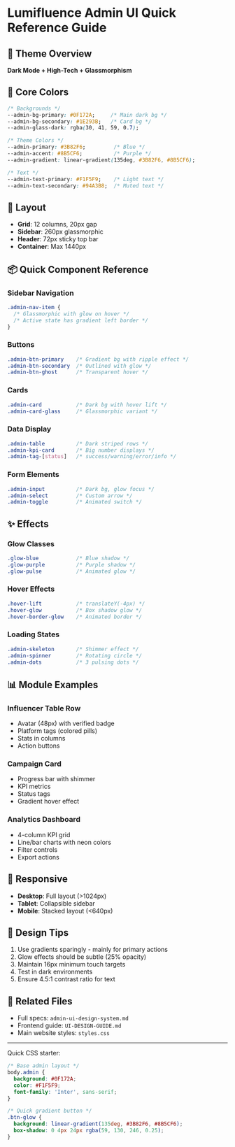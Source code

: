 # Lumifluence Admin UI Quick Reference Guide

## 🌌 Theme Overview
**Dark Mode + High-Tech + Glassmorphism**

## 🎨 Core Colors
```css
/* Backgrounds */
--admin-bg-primary: #0F172A;     /* Main dark bg */
--admin-bg-secondary: #1E293B;   /* Card bg */
--admin-glass-dark: rgba(30, 41, 59, 0.7);

/* Theme Colors */
--admin-primary: #3B82F6;         /* Blue */
--admin-accent: #8B5CF6;          /* Purple */
--admin-gradient: linear-gradient(135deg, #3B82F6, #8B5CF6);

/* Text */
--admin-text-primary: #F1F5F9;    /* Light text */
--admin-text-secondary: #94A3B8;  /* Muted text */
```

## 🧱 Layout
- **Grid**: 12 columns, 20px gap
- **Sidebar**: 260px glassmorphic
- **Header**: 72px sticky top bar
- **Container**: Max 1440px

## 📦 Quick Component Reference

### Sidebar Navigation
```css
.admin-nav-item {
  /* Glassmorphic with glow on hover */
  /* Active state has gradient left border */
}
```

### Buttons
```css
.admin-btn-primary    /* Gradient bg with ripple effect */
.admin-btn-secondary  /* Outlined with glow */
.admin-btn-ghost      /* Transparent hover */
```

### Cards
```css
.admin-card           /* Dark bg with hover lift */
.admin-card-glass     /* Glassmorphic variant */
```

### Data Display
```css
.admin-table          /* Dark striped rows */
.admin-kpi-card       /* Big number displays */
.admin-tag-[status]   /* success/warning/error/info */
```

### Form Elements
```css
.admin-input          /* Dark bg, glow focus */
.admin-select         /* Custom arrow */
.admin-toggle         /* Animated switch */
```

## ✨ Effects

### Glow Classes
```css
.glow-blue            /* Blue shadow */
.glow-purple          /* Purple shadow */
.glow-pulse           /* Animated glow */
```

### Hover Effects
```css
.hover-lift           /* translateY(-4px) */
.hover-glow           /* Box shadow glow */
.hover-border-glow    /* Animated border */
```

### Loading States
```css
.admin-skeleton       /* Shimmer effect */
.admin-spinner        /* Rotating circle */
.admin-dots           /* 3 pulsing dots */
```

## 📊 Module Examples

### Influencer Table Row
- Avatar (48px) with verified badge
- Platform tags (colored pills)
- Stats in columns
- Action buttons

### Campaign Card
- Progress bar with shimmer
- KPI metrics
- Status tags
- Gradient hover effect

### Analytics Dashboard
- 4-column KPI grid
- Line/bar charts with neon colors
- Filter controls
- Export actions

## 📱 Responsive
- **Desktop**: Full layout (>1024px)
- **Tablet**: Collapsible sidebar
- **Mobile**: Stacked layout (<640px)

## 🎯 Design Tips
1. Use gradients sparingly - mainly for primary actions
2. Glow effects should be subtle (25% opacity)
3. Maintain 16px minimum touch targets
4. Test in dark environments
5. Ensure 4.5:1 contrast ratio for text

## 🔗 Related Files
- Full specs: `admin-ui-design-system.md`
- Frontend guide: `UI-DESIGN-GUIDE.md`
- Main website styles: `styles.css`

---

Quick CSS starter:
```css
/* Base admin layout */
body.admin {
  background: #0F172A;
  color: #F1F5F9;
  font-family: 'Inter', sans-serif;
}

/* Quick gradient button */
.btn-glow {
  background: linear-gradient(135deg, #3B82F6, #8B5CF6);
  box-shadow: 0 4px 24px rgba(59, 130, 246, 0.25);
}
``` 